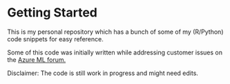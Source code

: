 # Getting Started

This is my personal repository which has a bunch of some of my (R/Python) code snippets for easy reference. 

Some of this code was initially written while addressing customer issues on the [Azure ML forum.]( 
https://social.msdn.microsoft.com/forums/azure/en-US/home?forum=machinelearning)

Disclaimer: The code is still work in progress and might need edits. 
